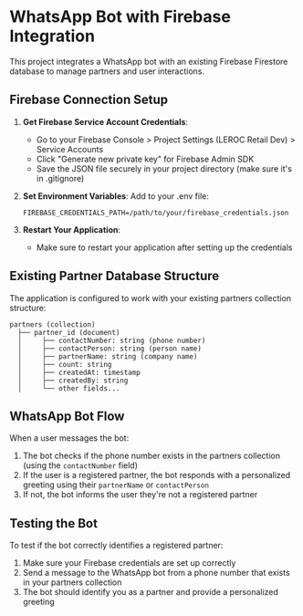 # WhatsApp Bot with Firebase Integration

This project integrates a WhatsApp bot with an existing Firebase Firestore database to manage partners and user interactions.

## Firebase Connection Setup

1. **Get Firebase Service Account Credentials**:
   - Go to your Firebase Console > Project Settings (LEROC Retail Dev) > Service Accounts
   - Click "Generate new private key" for Firebase Admin SDK
   - Save the JSON file securely in your project directory (make sure it's in .gitignore)

2. **Set Environment Variables**:
   Add to your .env file:
   ```
   FIREBASE_CREDENTIALS_PATH=/path/to/your/firebase_credentials.json
   ```

3. **Restart Your Application**:
   - Make sure to restart your application after setting up the credentials

## Existing Partner Database Structure

The application is configured to work with your existing partners collection structure:

```
partners (collection)
  ├── partner_id (document)
  │     ├── contactNumber: string (phone number)
  │     ├── contactPerson: string (person name)
  │     ├── partnerName: string (company name)
  │     ├── count: string
  │     ├── createdAt: timestamp
  │     ├── createdBy: string
  │     └── other fields...
```

## WhatsApp Bot Flow

When a user messages the bot:
1. The bot checks if the phone number exists in the partners collection (using the `contactNumber` field)
2. If the user is a registered partner, the bot responds with a personalized greeting using their `partnerName` or `contactPerson`
3. If not, the bot informs the user they're not a registered partner

## Testing the Bot

To test if the bot correctly identifies a registered partner:
1. Make sure your Firebase credentials are set up correctly
2. Send a message to the WhatsApp bot from a phone number that exists in your partners collection
3. The bot should identify you as a partner and provide a personalized greeting